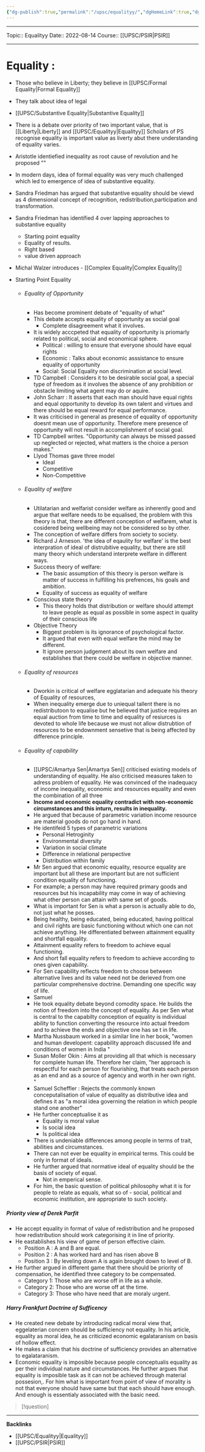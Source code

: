 ```yaml
---
{"dg-publish":true,"permalink":"/upsc/equalityy/","dgHomeLink":true,"dgPassFrontmatter":false}
---
```


----
Topic:: Equalityy
Date:: 2022-08-14
Course:: [[UPSC/PSIR|PSIR]] 

----
# Equality : 
- Those who believe in Liberty; they believe in [[UPSC/Formal Equality|Formal Equality]]
- They talk about idea of legal 
- [[UPSC/Substantive Equality|Substantive Equality]]
- There is a debate over priority of two important value, that is [[Liberty|Liberty]] and [[UPSC/Equalityy|Equalityy]]  Scholars of PS recognise equality is important value as liverty abut there understanding of equality varies. 
- Aristotle identiefied inequality as root cause of revolution and he proposed ""
- In modern days, idea of formal equality was very much challenged which led to emergence of idea of substantive equality.
- Sandra Friedman has argued that substantive equality should be viewd as 4 dimensional concept of recognition, redistribution,participation and transformation. 
- Sandra Friedman has identified 4 over lapping approaches to substantive equality 
	- Starting point equality 
	- Equality of results. 
	- Right based 
	- value driven approach
- Michal Walzer introduces - [[Complex Equality|Complex Equality]] 

- Starting Point Equality  
	- ###### Equality of Opportunity 
		- Has become prominent debate of "equality of what"
		- This debate accepts equality of opportunity as social goal
			- Complete disagreement what it involves. 
		- It is widely acccpeted that equality of opportunity is priomarly related to political, social and economical sphere.
			- Political : willing to ensure that everyone should have equal rights
			- Economic : Talks about economic asssistance to ensure equality of opportunity 
			- Social: Social Equality non discrimination at social level. 
		- TD Campbell : Considers it to be desirable social goal, a special type of freedom as it involves the absence of any prohibition or obstacle limiting what agent may do or aquire. 
		- John Scharr : It asserts that each man should have equal rights and equal opportunity to develop its own talent and virtues and there should be equal reward for equal performance. 
		- It was criticised in general as presence of equality of opportunity doesnt mean use of opportunity. Therefore mere presence of opportunity will not result in accomplishment of social goal. 
		- TD Campbell writes. "Opportunity can always be missed passed up neglected or rejected, what matters is the choice a person makes."
		- Llyod Thomas gave three model 
			- Ideal 
			- Competitive 
			- Non-Competitive
	- ###### Equality of welfare 
		- Utilatarian and welfarist consider welfare as inherently good and argue that welfare needs to be equalised, the problem with this theory is that, there are different conception of welfarem, what is cosidered being wellbeing may not be considered so by other. 
		- The conception of welfare differs from society to society. 
		- Richard J Arneson. 'the idea of eqaulity for welfare' is the best interpration of ideal of distrubitive equality, but there are still many theory which understand interprete welfare in different ways. 
		- Success theory of welfare: 
			- The basic assumption of this theory is person welfare is matter of success in fulfilling his prefrences, his goals and ambition. 
			- Equality of success as equality of welfare
		- Conscious state theory 
			- This theory holds that distribution or welfare should attempt to leave people as equal as possible in some aspect in quality of their conscious life
		- Objective Theory 
			- Biggest problem is its ignorance of psychological factor. 
			- It argued that even with equal welfare the mind may be different. 
			- It ignore person judgement about its own welfare and establishes that there could be welfare in objective manner. 
	- ###### Equality of resources 
		- Dworkin is critical of welfare egglatarian and adequate his theory of Equality of resources, 
		- When inequality emerge due to uniequal tallent there is no redistributoon to equalise but he believed that justice requires an equal auction from time to time and equality of resiurces is devoted to whole life because we must not allow distrubtion of resources to be endownment sensetive that is being affected by difference principle. 
	- ###### Equality of capability 
		- [[UPSC/Amartya Sen|Amartya Sen]] criticised existing models of understanding of equality. He also criticised measures taken to adress problem of equality. He was convinced of the inadequacy of income inequality, economic and resources equality and even the combination of all three
		- **Income and economic equality contradict with non-economic circumstances and this inturn, results in inequality.**
		- He argued that because of parametric variation income resource are material goods do not go hand in hand. 
		- He identifeid 5 types of parametric variations 
			- Personal Hetroginity 
			- Environmental diversity 
			- Variation in social climate 
			- Difference in relational perspective 
			- Distribution within family
		- Mr Sen argued that economic equality, resource equality are important but all these are important but are not sufficient condition equality of functioning. 
		- For example; a person may have required primary goods and resources but his incapability may come in way of achieving what other person can attain with same set of goods.
		- What is important for Sen is what a person is actually able to do, not just what he posses. 
		-  Being healthy, being educated, being educated, having political and civil rights are basic functioning without which one can not achieve anything. He differentiated between attainment equality and shortfall equality. 
		- Attainment equality refers to freedom to achieve equal functioning. 
		- And short fall equality refers to freedom to achieve according to ones given capability. 
		- For Sen capability reflects freedom to choose between alternative lives and its value need not be derieved from one particular comprehensive doctrine. Demanding one specific way of life. 
		- Samuel 
		- He took equality debate beyond comodity space. He builds the notion of freedom into the concept of equality. As per Sen what is central to the capabilty conception of equality is individual ability to function converting the resource into actual freedom and to achieve the ends and objective one has se t in life. 
		-   Martha Nussbaum worked in a similar line in her book, "women and human developent: capability approach discussed life and conditions of women in India "
		- Susan Moller Okin : Aims at providing all that which is necessary for complete human life. Therefore her claim, "her approach is respectful for each person for flourishing, that treats each person as an end and as a source of agency and worth in her own right. " 
		- Samuel Scheffler : Rejects the commonly known conceputalisation of value of equality as distributive idea and defines it as "a moral idea governing the relation in which people stand one another"
		- He further conceptualise it as 
			- Equality is moral value 
			- Is social idea
			- Is political idea
		- There is undeniable differences among people in terms of trait, abilities and circumstances. 
		- There can not ever be equality in empirical terms. This could be only in format of ideals. 
		- He further argued that normative ideal of equality should be the basis of society of equal. 
			- Not in emperical sense. 
		- For him, the basic question of political philosophy what it is for people to relate as equals, what so of - social, political and economic institution, are appropriate to such society. 

 ##### Priority view of Derek Parfit 
 - He accept equality in format of value of redistribution and he proposed how redistribution should work categorising it in line of priority. 
 - He eastablishes his view of game of person effective claim. 
	 - Position A : A and B are equal. 
	 - Position 2 : A has worked hard and has risen above B 
	 - Position 3 : By leveling down A is again brought down to level of B. 
 - He further argued in different game that there should be priority of compensation, he identified three category to be compensated. 
	 - Category 1: Those who are worse off in life as a whole. 
	 - Category 2: Those who are worse off at the time. 
	 - Category 3: Those who have need that are moraly urgent. 
#####  Harry Frankfurt Doctrine of Sufficency
- He created new debate by introducing radical moral view that, eggelaterian concern should be sufficiency not equality. In his article, equality as moral idea, he as criticized economic egalataranism on basis of hollow effect. 
- He makes a claim that his doctrine of sufficiency provides an alternative to egalataranism. 
- Economic equality is imposible because people conceptualis equality as per their individual nature and circumstances. He further argues that equality is imposible task as it can not be achieved through material possesion,. For him what is important from point of view of morality is not that everyone should have same but that each should have enough. And enough is essentialy associated with the basic need. 


>[!question] 


---
**Backlinks**
- [[UPSC/Equalityy|Equalityy]]
- [[UPSC/PSIR|PSIR]]

